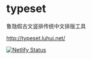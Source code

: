 # typeset
鲁虺假古文竖排传统中文排版工具


http://typeset.luhui.net/



[![Netlify Status](https://api.netlify.com/api/v1/badges/2cd5e552-6f5b-4c78-9634-ebdf57028eaa/deploy-status)](https://app.netlify.com/sites/typesets/deploys)












